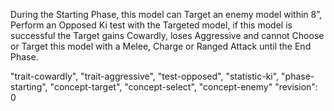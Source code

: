 During the Starting Phase, this model can Target an enemy model within 8”, Perform an Opposed Ki test with the Targeted model, if this model is successful the Target gains Cowardly, loses Aggressive and cannot Choose or Target this model with a Melee, Charge or Ranged Attack until the End Phase.

"trait-cowardly", "trait-aggressive", "test-opposed", "statistic-ki", "phase-starting", "concept-target", "concept-select", "concept-enemy"
"revision": 0